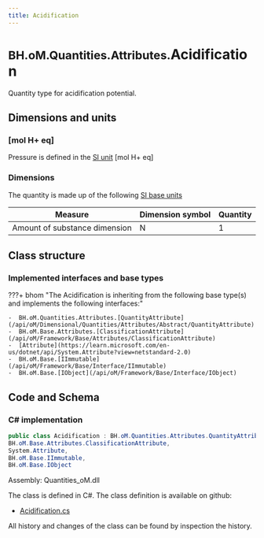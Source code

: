 ```yaml
---
title: Acidification
---
```


# <small>BH.oM.Quantities.Attributes.</small>**Acidification**

Quantity type for acidification potential.

## Dimensions and units

### [mol H+ eq]

Pressure is defined in the [SI unit](https://bhom.xyz/documentation/BHoM_oM/BHoM-Units-conventions/) [mol H+ eq]

### Dimensions

The quantity is made up of the following [SI base units](https://en.wikipedia.org/wiki/SI_base_unit)

| Measure        | Dimension symbol | Quantity |
|------------------|--------|----------|
| Amount of substance dimension |  N  |1  |


## Class structure

### Implemented interfaces and base types

???+ bhom "The Acidification is inheriting from the following base type(s) and implements the following interfaces:"

    -  BH.oM.Quantities.Attributes.[QuantityAttribute](/api/oM/Dimensional/Quantities/Attributes/Abstract/QuantityAttribute)
    -  BH.oM.Base.Attributes.[ClassificationAttribute](/api/oM/Framework/Base/Attributes/ClassificationAttribute)
    -  [Attribute](https://learn.microsoft.com/en-us/dotnet/api/System.Attribute?view=netstandard-2.0)
    -  BH.oM.Base.[IImmutable](/api/oM/Framework/Base/Interface/IImmutable)
    -  BH.oM.Base.[IObject](/api/oM/Framework/Base/Interface/IObject)




## Code and Schema

### C# implementation

``` C# title="C#"
public class Acidification : BH.oM.Quantities.Attributes.QuantityAttribute,
BH.oM.Base.Attributes.ClassificationAttribute,
System.Attribute,
BH.oM.Base.IImmutable,
BH.oM.Base.IObject
```

Assembly: Quantities_oM.dll

The class is defined in C#. The class definition is available on github:

- [Acidification.cs](https://github.com/BHoM/BHoM/blob/develop/Quantities_oM/Attributes\Acidification.cs)

All history and changes of the class can be found by inspection the history.
